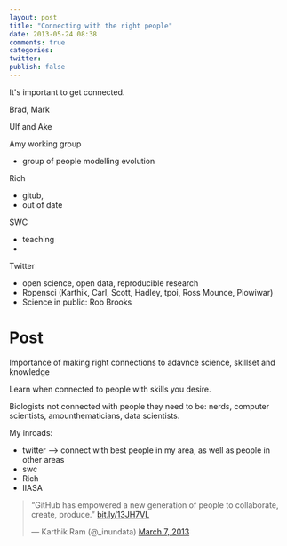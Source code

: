 ```yaml
---
layout: post
title: "Connecting with the right people"
date: 2013-05-24 08:38
comments: true
categories:
twitter:
publish: false
---
```


It's important to get connected.

<!-- more -->

Brad, Mark

Ulf and Ake

Amy working group

- group of people modelling evolution


Rich

- gitub,
- out of date

SWC

- teaching
-

Twitter

- open science, open data, reproducible research
- Ropensci (Karthik, Carl, Scott, Hadley, tpoi, Ross Mounce, Piowiwar)
- Science in public: Rob Brooks



# Post #

Importance of making right connections to adavnce science, skillset and knowledge

Learn when connected to people with skills you desire.

Biologists not connected with people they need to be: nerds, computer scientists, amounthematicians, data scientists.

My inroads:

- twitter  --> connect with best people in my area, as well as people in other areas
- swc
- Rich
- IIASA


<blockquote class="twitter-tweet"><p>“GitHub has empowered a new generation of people to collaborate, create, produce.” <a href="http://t.co/aSbXZBXHkW" title="http://bit.ly/13JH7VL">bit.ly/13JH7VL</a></p>&mdash; Karthik Ram (@_inundata) <a href="https://twitter.com/_inundata/status/309812088103137281">March 7, 2013</a></blockquote>
<script async src="//platform.twitter.com/widgets.js" charset="utf-8"></script>

